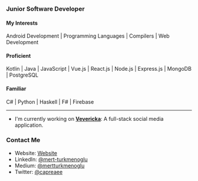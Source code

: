 ### Junior Software Developer
#### My Interests
Android Development | Programming Languages | Compilers | Web Development
#### Proficient
Kotlin | Java | JavaScript | Vue.js | React.js | Node.js | Express.js | MongoDB | PostgreSQL
#### Familiar
C# | Python | Haskell | F# | Firebase
* * *
* I'm currently working on [**Vevericka**](https://github.com/mertturkmenoglu/vevericka): A full-stack social media application.
### Contact Me
- Website:  [Website](https://mertturkmenoglu.github.io/)
- LinkedIn: [@mert-turkmenoglu](https://linkedin.com/in/mert-turkmenoglu/)
- Medium:   [@mertturkmenoglu](https://medium.com/@mertturkmenoglu)
- Twitter:  [@capreaee](https://twitter.com/capreaee)
